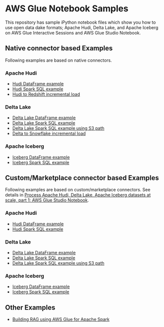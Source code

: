 # AWS Glue Notebook Samples
This repository has sample iPython notebook files which show you how to use open data dake formats; Apache Hudi, Delta Lake, and Apache Iceberg on AWS Glue Interactive Sessions and AWS Glue Studio Notebook.

## Native connector based Examples
Following examples are based on native connectors.

### Apache Hudi
 - [Hudi DataFrame example](native_hudi_dataframe.ipynb)
 - [Hudi Spark SQL example](native_hudi_sql.ipynb)
 - [Hudi to Redshift incremental load](hudi2redshift-incremental-load.ipynba)

### Delta Lake
 - [Delta Lake DataFrame example](native_delta_dataframe.ipynb)
 - [Delta Lake Spark SQL example](native_delta_sql.ipynb)
 - [Delta Lake Spark SQL example using S3 path](native_delta_sql_s3path.ipynb)
 - [Delta to Snowflake incremental load](delta2snowflake-incremental-load.ipynb)

### Apache Iceberg
 - [Iceberg DataFrame example](native_iceberg_dataframe.ipynb)
 - [Iceberg Spark SQL example](native_iceberg_sql.ipynb)


## Custom/Marketplace connector based Examples
Following examples are based on custom/marketplace connectors.
See details in [Process Apache Hudi, Delta Lake, Apache Iceberg datasets at scale, part 1: AWS Glue Studio Notebook](https://aws.amazon.com/blogs/big-data/part-1-integrate-apache-hudi-delta-lake-apache-iceberg-datasets-at-scale-aws-glue-studio-notebook/).

### Apache Hudi
 - [Hudi DataFrame example](hudi_dataframe.ipynb)
 - [Hudi Spark SQL example](hudi_sql.ipynb)

### Delta Lake
 - [Delta Lake DataFrame example](delta_dataframe.ipynb)
 - [Delta Lake Spark SQL example](delta_sql.ipynb)
 - [Delta Lake Spark SQL example using S3 path](delta_sql_s3path.ipynb)

### Apache Iceberg
 - [Iceberg DataFrame example](iceberg_dataframe.ipynb)
 - [Iceberg Spark SQL example](iceberg_sql.ipynb)

## Other Examples
 - [Building RAG using AWS Glue for Apache Spark](langchain-spark-rag-jumpstart.ipynb)

